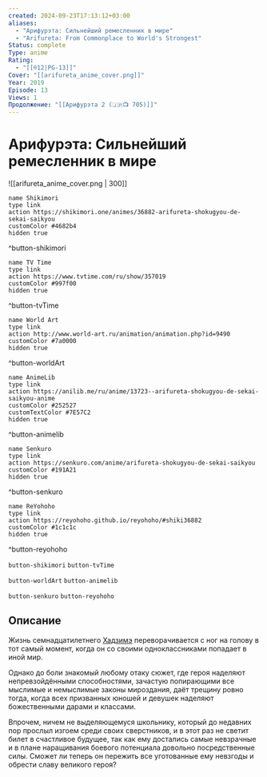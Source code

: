 ```yaml
---
created: 2024-09-23T17:13:12+03:00
aliases:
  - "Арифурэта: Сильнейший ремесленник в мире"
  - "Arifureta: From Commonplace to World's Strongest"
Status: complete
Type: anime
Rating:
  - "[[®️12|PG-13]]"
Cover: "[[arifureta_anime_cover.png]]"
Year: 2019
Episode: 13
Views: 1
Продолжение: "[[Арифурэта 2 (🇯🇵📺 705)]]"
---
```


# Арифурэта: Сильнейший ремесленник в мире

![[arifureta_anime_cover.png | 300]]

```button
name Shikimori
type link
action https://shikimori.one/animes/36882-arifureta-shokugyou-de-sekai-saikyou
customColor #4682b4
hidden true
```
^button-shikimori

```button
name TV Time
type link
action https://www.tvtime.com/ru/show/357019
customColor #997f00
hidden true
```
^button-tvTime

```button
name World Art
type link
action http://www.world-art.ru/animation/animation.php?id=9490
customColor #7a0000
hidden true
```
^button-worldArt

```button
name AnimeLib
type link
action https://anilib.me/ru/anime/13723--arifureta-shokugyou-de-sekai-saikyou-anime
customColor #252527
customTextColor #7E57C2
hidden true
```
^button-animelib

```button
name Senkuro
type link
action https://senkuro.com/anime/arifureta-shokugyou-de-sekai-saikyou
customColor #191A21
hidden true
```
^button-senkuro

```button
name ReYohoho
type link
action https://reyohoho.github.io/reyohoho/#shiki36882
customColor #1c1c1c
hidden true
```
^button-reyohoho

`button-shikimori` `button-tvTime`

`button-worldArt` `button-animelib`

`button-senkuro` `button-reyohoho`

## Описание

Жизнь семнадцатилетнего [Хадзимэ](https://shikimori.one/characters/128137-hajime-nagumo) переворачивается с ног на голову в тот самый момент, когда он со своими одноклассниками попадает в иной мир.

Однако до боли знакомый любому отаку сюжет, где героя наделяют непревзойдёнными способностями, зачастую попирающими все мыслимые и немыслимые законы мироздания, даёт трещину ровно тогда, когда всех призванных юношей и девушек наделяют божественными дарами и классами.

Впрочем, ничем не выделяющемуся школьнику, который до недавних пор прослыл изгоем среди своих сверстников, и в этот раз не светит билет в счастливое будущее, так как ему достались самые невзрачные и в плане наращивания боевого потенциала довольно посредственные силы. Сможет ли теперь он пережить все уготованные ему невзгоды и обрести славу великого героя?
